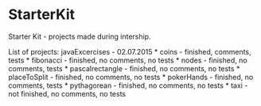 # StarterKit
Starter Kit - projects made during intership.

List of projects:
javaExcercises - 02.07.2015
	* coins - finished, comments, tests
	* fibonacci - finished, no comments, no tests
	* nodes - finished, no comments, tests
	* pascalrectangle - finished, no comments, no tests
	* placeToSplit - finished, no comments, no tests
	* pokerHands - finished, no comments, tests
	* pythagorean - finished, no comments, no tests
	* taxi - not finished, no comments, no tests